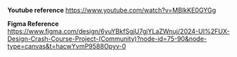 **Youtube reference**
https://www.youtube.com/watch?v=MBlkKE0GYGg

**Figma Reference**
https://www.figma.com/design/6yuYBkfSgjU7gjYLaZWnuj/2024-UI%2FUX-Design-Crash-Course-Project-(Community)?node-id=75-90&node-type=canvas&t=hacwYvmP9588Opyv-0

